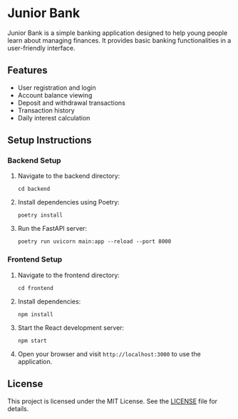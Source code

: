 # Junior Bank

Junior Bank is a simple banking application designed to help young people learn about managing finances. 
It provides basic banking functionalities in a user-friendly interface.

## Features

- User registration and login
- Account balance viewing
- Deposit and withdrawal transactions
- Transaction history
- Daily interest calculation

## Setup Instructions

### Backend Setup

1. Navigate to the backend directory:
   ```
   cd backend
   ```

2. Install dependencies using Poetry:
   ```
   poetry install
   ```

3. Run the FastAPI server:
   ```
   poetry run uvicorn main:app --reload --port 8000
   ```

### Frontend Setup

1. Navigate to the frontend directory:
   ```
   cd frontend
   ```

2. Install dependencies:
   ```
   npm install
   ```

3. Start the React development server:
   ```
   npm start
   ```

4. Open your browser and visit `http://localhost:3000` to use the application.

## License

This project is licensed under the MIT License. See the [LICENSE](LICENSE) file for details.


